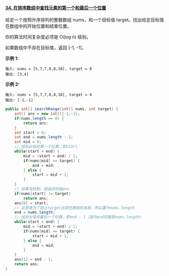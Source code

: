 #### [34. 在排序数组中查找元素的第一个和最后一个位置](https://leetcode-cn.com/problems/find-first-and-last-position-of-element-in-sorted-array/)

给定一个按照升序排列的整数数组 nums，和一个目标值 target。找出给定目标值在数组中的开始位置和结束位置。

你的算法时间复杂度必须是 O(log n) 级别。

如果数组中不存在目标值，返回 [-1, -1]。

**示例 1:**

```
输入: nums = [5,7,7,8,8,10], target = 8
输出: [3,4]
```

**示例 2:**

```
输入: nums = [5,7,7,8,8,10], target = 6
输出: [-1,-1]
```



```java
public int[] searchRange(int[] nums, int target) {
    int[] ans = new int[]{-1,-1};
    if(nums.length == 0) {
        return ans;
    }
    int start = 0;
    int end = nums.length - 1;
    int mid = 0;
    // 找到出现的第一个位置，即start
    while(start < end) {
        mid = (start + end) / 2;
        if(nums[mid] >= target) {
            end = mid;
        } else {
            start = mid + 1;
        }
    }
    // 如果没找到，就返回初值ans
    if(nums[start] != target) 
        return ans;
    ans[0] = start;
    // 这里是为了防止target出现在数组的末尾，所以置为nums.length
    end = nums.length;
    // 找到出现的最后一个位置，即end - 1（因为end初值是nums.length）
    while(start < end) {
        mid = (start + end) / 2;
        if(nums[mid] <= target) {
            start = mid + 1;
        } else {
            end = mid;
        }
    }
    ans[1] = end - 1;
    return ans;
}
```

